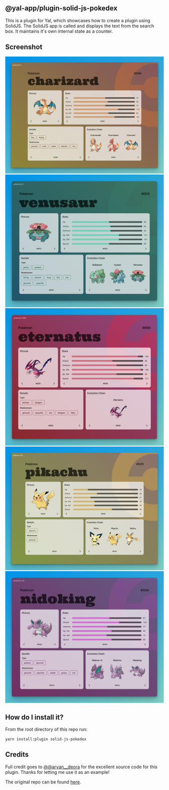## @yal-app/plugin-solid-js-pokedex

This is a plugin for Yal, which showcases how to create a plugin using SolidJS. The SolidJS app is called and displays the text from the search box. It maintains it's own internal state as a counter.

## Screenshot

![solid-js-pokedex](./resources/solid-js-pokedex.png 'solid-js-pokedex')
![solid-js-pokedex](./resources/solid-js-pokedex-03.png 'solid-js-pokedex-03')
![solid-js-pokedex](./resources/solid-js-pokedex-04.png 'solid-js-pokedex-04')
![solid-js-pokedex](./resources/solid-js-pokedex-02.png 'solid-js-pokedex-02')
![solid-js-pokedex](./resources/solid-js-pokedex-05.png 'solid-js-pokedex-02')


## How do I install it?

From the root directory of this repo run:

```
yarn install:plugin solid-js-pokedex
```

## Credits

Full credit goes to [@@aryan\_\_deora](https://twitter.com/aryan__deora) for the excellent source code for this plugin. Thanks for letting me use it as an example!

The original repo can be found [here](https://github.com/ardeora/solid-query-astro).
